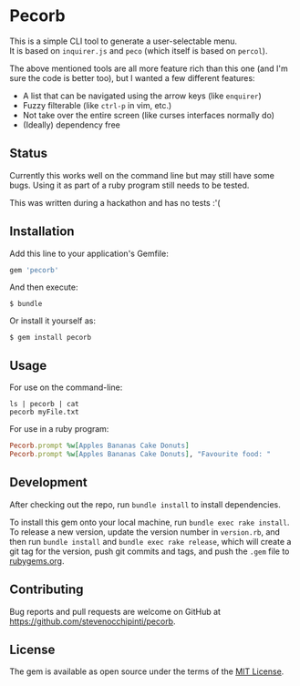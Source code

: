 # Pecorb

This is a simple CLI tool to generate a user-selectable menu.  
It is based on `inquirer.js` and `peco` (which itself is based on `percol`).

The above mentioned tools are all more feature rich than this one (and I'm sure
the code is better too), but I wanted a few different features:

- A list that can be navigated using the arrow keys (like `enquirer`)
- Fuzzy filterable (like `ctrl-p` in vim, etc.)
- Not take over the entire screen (like curses interfaces normally do)
- (Ideally) dependency free

## Status

Currently this works well on the command line but may still have some bugs.
Using it as part of a ruby program still needs to be tested.

This was written during a hackathon and has no tests :'(

## Installation

Add this line to your application's Gemfile:

```ruby
gem 'pecorb'
```

And then execute:

    $ bundle

Or install it yourself as:

    $ gem install pecorb

## Usage

For use on the command-line:

```
ls | pecorb | cat
pecorb myFile.txt
```

For use in a ruby program:

```ruby
Pecorb.prompt %w[Apples Bananas Cake Donuts]
Pecorb.prompt %w[Apples Bananas Cake Donuts], "Favourite food: "
```

## Development

After checking out the repo, run `bundle install` to install dependencies.

To install this gem onto your local machine, run `bundle exec rake install`.
To release a new version, update the version number in `version.rb`, and then
run `bundle install` and `bundle exec rake release`, which will create a git
tag for the version, push git commits and tags, and push the `.gem` file to
[rubygems.org](https://rubygems.org).

## Contributing

Bug reports and pull requests are welcome on GitHub at
https://github.com/stevenocchipinti/pecorb.


## License

The gem is available as open source under the terms of the
[MIT License](http://opensource.org/licenses/MIT).

